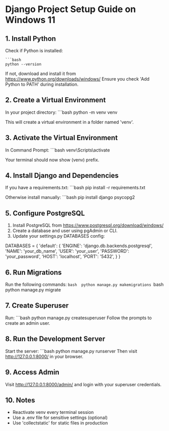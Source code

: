 # Django Project Setup Guide on Windows 11
## 1. Install Python
Check if Python is installed:
    
    ```bash 
    python --version

If not, download and install it from https://www.python.org/downloads/windows/
Ensure you check 'Add Python to PATH' during installation.
## 2. Create a Virtual Environment
In your project directory:
    ```bash 
    python -m venv venv

This will create a virtual environment in a folder named 'venv'.
## 3. Activate the Virtual Environment
In Command Prompt:
    ```bash 
    venv\Scripts\activate

Your terminal should now show (venv) prefix.
## 4. Install Django and Dependencies
If you have a requirements.txt:
    ```bash 
    pip install -r requirements.txt

Otherwise install manually:
    ```bash 
    pip install django psycopg2
## 5. Configure PostgreSQL
1. Install PostgreSQL from https://www.postgresql.org/download/windows/
2. Create a database and user using pgAdmin or CLI.
3. Update your settings.py DATABASES config:

DATABASES = {
    'default': {
        'ENGINE': 'django.db.backends.postgresql',
        'NAME': 'your_db_name',
        'USER': 'your_user',
        'PASSWORD': 'your_password',
        'HOST': 'localhost',
        'PORT': '5432',
    }
}
## 6. Run Migrations
Run the following commands:
    ```bash 
    python manage.py makemigrations
    ```bash 
    python manage.py migrate
## 7. Create Superuser
Run:
    ```bash 
    python manage.py createsuperuser
Follow the prompts to create an admin user.
## 8. Run the Development Server
Start the server:
    ```bash 
    python manage.py runserver
Then visit http://127.0.0.1:8000/ in your browser.
## 9. Access Admin
Visit http://127.0.0.1:8000/admin/ and login with your superuser credentials.
## 10. Notes
- Reactivate venv every terminal session
- Use a .env file for sensitive settings (optional)
- Use 'collectstatic' for static files in production
